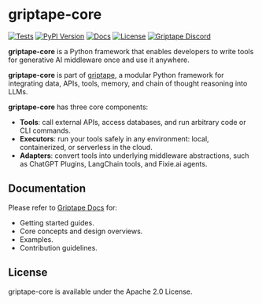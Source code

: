 # griptape-core

[![Tests](https://github.com/griptape-ai/griptape-core/actions/workflows/tests.yml/badge.svg)](https://github.com/griptape-ai/griptape-core/actions/workflows/tests.yml)
[![PyPI Version](https://img.shields.io/pypi/v/griptape-core.svg)](https://pypi.python.org/pypi/griptape-core)
[![Docs](https://readthedocs.org/projects/griptape/badge/)](https://griptape.readthedocs.io/en/latest/griptape_core/)
[![License](https://img.shields.io/badge/License-Apache%202.0-blue.svg)](https://github.com/gitbucket/gitbucket/blob/master/LICENSE)
[![Griptape Discord](https://dcbadge.vercel.app/api/server/gnWRz88eym?compact=true&style=flat)](https://discord.gg/gnWRz88eym)

**griptape-core** is a Python framework that enables developers to write tools for generative AI middleware once and use it anywhere.

**griptape-core** is part of [griptape](https://github.com/griptape-ai/griptape), a modular Python framework for integrating data, APIs, tools, memory, and chain of thought reasoning into LLMs.

**griptape-core** has three core components:

- **Tools**: call external APIs, access databases, and run arbitrary code or CLI commands.
- **Executors**: run your tools safely in any environment: local, containerized, or serverless in the cloud.
- **Adapters**: convert tools into underlying middleware abstractions, such as ChatGPT Plugins, LangChain tools, and Fixie.ai agents.

## Documentation

Please refer to [Griptape Docs](https://griptape.readthedocs.io) for:

- Getting started guides. 
- Core concepts and design overviews.
- Examples.
- Contribution guidelines.

## License

griptape-core is available under the Apache 2.0 License.
